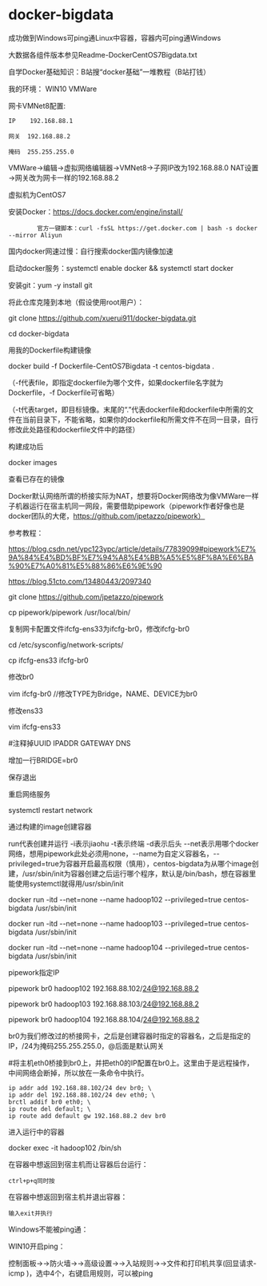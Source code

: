# docker-bigdata

成功做到Windows可ping通Linux中容器，容器内可ping通Windows

大数据各组件版本参见Readme-DockerCentOS7Bigdata.txt

自学Docker基础知识：B站搜“docker基础”一堆教程（B站打钱）

我的环境：
WIN10 VMWare

网卡VMNet8配置: 

    IP    192.168.88.1 
    
    网关  192.168.88.2
    
    掩码  255.255.255.0

VMWare→编辑→虚拟网络编辑器→VMNet8→子网IP改为192.168.88.0 NAT设置→网关改为网卡一样的192.168.88.2
    


虚拟机为CentOS7

安装Docker：https://docs.docker.com/engine/install/

            官方一键脚本：curl -fsSL https://get.docker.com | bash -s docker --mirror Aliyun
	  
国内docker网速过慢：自行搜索docker国内镜像加速

启动docker服务：systemctl enable docker && systemctl start docker

安装git：yum -y install git


将此仓库克隆到本地（假设使用root用户）：

git clone https://github.com/xuerui911/docker-bigdata.git

cd docker-bigdata

用我的Dockerfile构建镜像

docker build -f Dockerfile-CentOS7Bigdata -t centos-bigdata .

（-f代表file，即指定dockerfile为哪个文件，如果dockerfile名字就为Dockerfile，-f Dockerfile可省略）

（-t代表target，即目标镜像。末尾的“.”代表dockerfile和dockerfile中所需的文件在当前目录下，不能省略，如果你的dockerfile和所需文件不在同一目录，自行修改此处路径和dockerfile文件中的路径）

构建成功后

docker images

查看已存在的镜像



Docker默认网络所谓的桥接实际为NAT，想要将Docker网络改为像VMWare一样子机器运行在宿主机同一网段，需要借助pipework（pipework作者好像也是docker团队的大佬，https://github.com/jpetazzo/pipework）

参考教程：

https://blog.csdn.net/ypc123ypc/article/details/77839099#pipework%E7%9A%84%E4%BD%BF%E7%94%A8%E4%BB%A5%E5%8F%8A%E6%BA%90%E7%A0%81%E5%88%86%E6%9E%90	

https://blog.51cto.com/13480443/2097340

git clone https://github.com/jpetazzo/pipework

cp pipework/pipework /usr/local/bin/

复制网卡配置文件ifcfg-ens33为ifcfg-br0，修改ifcfg-br0

cd /etc/sysconfig/network-scripts/

cp ifcfg-ens33 ifcfg-br0

修改br0

vim ifcfg-br0 //修改TYPE为Bridge，NAME、DEVICE为br0

修改ens33

vim ifcfg-ens33

#注释掉UUID IPADDR GATEWAY DNS

增加一行BRIDGE=br0

保存退出


重启网络服务

systemctl restart network



通过构建的image创建容器


run代表创建并运行 -i表示jiaohu -t表示终端 -d表示后头 --net表示用哪个docker网络，想用pipework此处必须用none，--name为自定义容器名，--privileged=true为容器开启最高权限（慎用），centos-bigdata为从哪个image创建，/usr/sbin/init为容器创建之后运行哪个程序，默认是/bin/bash，想在容器里能使用systemctl就得用/usr/sbin/init

docker run -itd --net=none --name hadoop102 --privileged=true centos-bigdata /usr/sbin/init

docker run -itd --net=none --name hadoop103 --privileged=true centos-bigdata /usr/sbin/init

docker run -itd --net=none --name hadoop104 --privileged=true centos-bigdata /usr/sbin/init


pipework指定IP

pipework br0 hadoop102 192.168.88.102/24@192.168.88.2

pipework br0 hadoop103 192.168.88.103/24@192.168.88.2

pipework br0 hadoop104 192.168.88.104/24@192.168.88.2

br0为我们修改过的桥接网卡，之后是创建容器时指定的容器名，之后是指定的IP，/24为掩码255.255.255.0，@后面是默认网关


#将主机eth0桥接到br0上，并把eth0的IP配置在br0上。这里由于是远程操作，中间网络会断掉，所以放在一条命令中执行。

	ip addr add 192.168.88.102/24 dev br0; \
    ip addr del 192.168.88.102/24 dev eth0; \
    brctl addif br0 eth0; \
    ip route del default; \
    ip route add default gw 192.168.88.2 dev br0
	

进入运行中的容器

docker exec -it hadoop102 /bin/sh

在容器中想返回到宿主机而让容器后台运行：

    ctrl+p+q同时按
    
    
在容器中想返回到宿主机并退出容器：

    输入exit并执行


Windows不能被ping通：

WIN10开启ping：

控制面板→→防火墙→→高级设置→→入站规则→→文件和打印机共享(回显请求-icmp )，选中4个，右键启用规则，可以被ping




